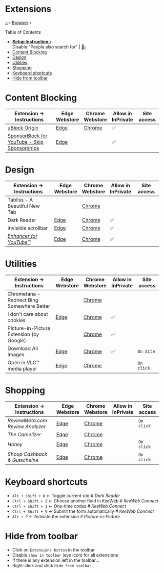 <h1> Extensions </h1>

[⌂](../README.md) › [Browser](browser.md) › 

Table of Contents
- **[Setup Instruction ›](instructions.md)**  
   Disable "People also search for" | [📃›](../configs/uBlock-filters.txt)
- [Content Blocking](#content-blocking)
- [Design](#design)
- [Utilities](#utilities)
- [Shopping](#shopping)
- [Keyboard shortcuts](#keyboard-shortcuts)
- [Hide from toolbar](#hide-from-toolbar)

# Content Blocking
| Extension → Instructions                                                  | Edge <br> Webstore                                                                                                        | Chrome <br> Webstore                                                                               | Allow in <br> InPrivate | Site access |
| ------------------------------------------------------------------------- | ------------------------------------------------------------------------------------------------------------------------- | -------------------------------------------------------------------------------------------------- | ----------------------- | ----------- |
| [uBlock Origin](#ublock-origin)                                           | [Edge](https://microsoftedge.microsoft.com/addons/detail/ublock-origin/odfafepnkmbhccpbejgmiehpchacaeak)                  | [Chrome](https://chrome.google.com/webstore/detail/ublock-origin/cjpalhdlnbpafiamejdnhcphjbkeiagm) | ✅                       |
| [SponsorBlock for YouTube - Skip Sponsorships](#sponsorblock-for-youtube) | [Edge](https://microsoftedge.microsoft.com/addons/detail/sponsorblock-f%C3%BCr-youtube-/mbmgnelfcpoecdepckhlhegpcehmpmji) |                                                                                                    | ✅                       |

# Design
| Extension → Instructions                         | Edge <br> Webstore                                                                                                       | Chrome <br> Webstore                                                                                           | Allow in <br> InPrivate | Site access |
| ------------------------------------------------ | ------------------------------------------------------------------------------------------------------------------------ | -------------------------------------------------------------------------------------------------------------- | ----------------------- | ----------- |
| Tabliss - A Beautiful New Tab                    |                                                                                                                          | [Chrome](https://chrome.google.com/webstore/detail/tabliss-a-beautiful-new-t/hipekcciheckooncpjeljhnekcoolahp) |
| Dark Reader                                      | [Edge](https://microsoftedge.microsoft.com/addons/detail/dark-reader/ifoakfbpdcdoeenechcleahebpibofpc?h)                 | [Chrome](https://chrome.google.com/webstore/detail/dark-reader/eimadpbcbfnmbkopoojfekhnkhdbieeh)               | ✅                       |
| Invisible scrollbar                              | [Edge](https://microsoftedge.microsoft.com/addons/detail/invisible-scrollbar/jmopomhdbfldgbfmmkldkkeahhpbldal)           | [Chrome](https://chrome.google.com/webstore/detail/invisible-scrollbar/nphnhlhdlbonnekhjlmphinfnmekiifk)       | ✅                       |
| _[Enhancer for YouTube™](#enhancer-for-youtube)_ | [Edge](https://microsoftedge.microsoft.com/addons/detail/enhancer-for-youtube%E2%84%A2/dlgfaleeejmphhnemjgiaekdbonkagkd) | [Chrome](https://chrome.google.com/webstore/detail/enhancer-for-youtube/ponfpcnoihfmfllpaingbgckeeldkhle)      | ✅                       |

# Utilities 
| Extension → Instructions                    | Edge <br> Webstore                                                                                                           | Chrome <br> Webstore                                                                                           | Allow in <br> InPrivate | Site access |
| ------------------------------------------- | ---------------------------------------------------------------------------------------------------------------------------- | -------------------------------------------------------------------------------------------------------------- | ----------------------- | ----------- |
| Chrometana - Redirect Bing Somewhere Better |                                                                                                                              | [Chrome](https://chrome.google.com/webstore/detail/chrometana-redirect-bing/kaicbfmipfpfpjmlbpejaoaflfdnabnc)  |
| I don't care about cookies                  | [Edge](https://microsoftedge.microsoft.com/addons/detail/i-dont-care-about-cookie/oholpbloipjbbhlhohaebmieiiieioal)          | [Chrome](https://chrome.google.com/webstore/detail/i-dont-care-about-cookies/fihnjjcciajhdojfnbdddfaoknhalnja) | ✅                       |
| Picture-in-Picture Extension (by Google)    |                                                                                                                              | [Chrome](https://chrome.google.com/webstore/detail/picture-in-picture-extens/hkgfoiooedgoejojocmhlaklaeopbecg) | ✅                       |
| Download All Images                         | [Edge](https://microsoftedge.microsoft.com/addons/detail/download-all-images/focinmnfmbmhknhdaamhppgdhahnbgif)               | [Chrome](https://chrome.google.com/webstore/detail/download-all-images/nnffbdeachhbpfapjklmpnmjcgamcdmm)       | ✅                       | `On Site`   |
| Open in VLC™ media player                   | [Edge](https://microsoftedge.microsoft.com/addons/detail/open-in-vlc%E2%84%A2-media-player/hjfcjapkfahlmlefedkkpbbkeddpnnlc) | [Chrome](https://chrome.google.com/webstore/detail/open-in-vlc-media-player/ihpiinojhnfhpdmmacgmpoonphhimkaj)  |                         | `On click`  |

# Shopping
| Extension → Instructions         | Edge <br> Webstore                                                                                                  | Chrome <br> Webstore                                                                                           | Allow in <br> InPrivate | Site access |
| -------------------------------- | ------------------------------------------------------------------------------------------------------------------- | -------------------------------------------------------------------------------------------------------------- | ----------------------- | ----------- |
| _ReviewMeta.com Review Analyzer_ | [Edge](https://microsoftedge.microsoft.com/addons/detail/reviewmetacom-review-ana/cagmalmckifngccehkojnimlabphpgci) | [Chrome](https://chrome.google.com/webstore/detail/reviewmetacom-review-anal/fjifglfkcaipnmhngbigdebkoikioend) |                         | `On click`  |
| _The Camelizer_                  | [Edge](https://microsoftedge.microsoft.com/addons/detail/der-camelizer/bpggaanjmbjoahhknlajnhdhkljekpbg)            | [Chrome](https://chrome.google.com/webstore/detail/the-camelizer/ghnomdcacenbmilgjigehppbamfndblo)             |
| _Honey_                          | [Edge](https://microsoftedge.microsoft.com/addons/detail/honey/amnbcmdbanbkjhnfoeceemmmdiepnbpp)                    | [Chrome](https://chrome.google.com/webstore/detail/honey/bmnlcjabgnpnenekpadlanbbkooimhnj)                     |                         | `On click`  |
| _Shoop Cashback & Gutscheine_    | [Edge](https://microsoftedge.microsoft.com/addons/detail/shoop-cashback-gutschei/cpcckalhfmpnloapihhjjdoenplbhchn)  | [Chrome](https://chrome.google.com/webstore/detail/shoop-cashback-gutscheine/hacngjmphfcjdfpmfmlngemhddjdncpe) |                         | `On click`  |


# Keyboard shortcuts
- `Alt + Shift + D` ← Toggle current site _# Dark Reader_
- `Ctrl + Shift + 2` ← Choose another field in KeeWeb _# KeeWeb Connect_
- `Ctrl + Shift + 1` ← One-time codes _# KeeWeb Connect_
- `Ctrl + Shift + V` ← Submit the form automatically _# KeeWeb Connect_
- `Alt + P` ← Activate the extension _# Picture-in-Picture_

# Hide from toolbar
- Click on `Extensions button` in the toolbar
- Disable `Show in toolbar` (eye icon) for all extensions
- If there is any extension left in the toolbar...
- Right-click and click `Hide from toolbar`